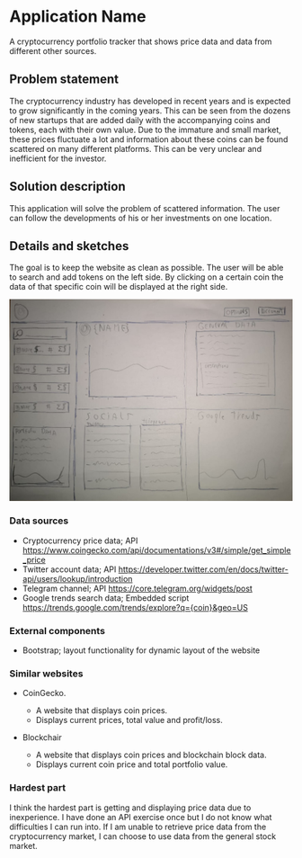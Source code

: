 # Application Name
A cryptocurrency portfolio tracker that shows price data and data from different other sources.

## Problem statement

The cryptocurrency industry has developed in recent years and is expected to grow significantly in the coming years. This can be seen from the dozens of new startups that are added daily with the accompanying coins and tokens, each with their own value.
Due to the immature and small market, these prices fluctuate a lot and information about these coins can be found scattered on many different platforms. This can be very unclear and inefficient for the investor.


## Solution description
This application will solve the problem of scattered information. The user can follow the developments of his or her investments on one location. 

## Details and sketches
The goal is to keep the website as clean as possible. The user will be able to search and add tokens on the left side. By clicking on a certain coin the data of that specific coin will be displayed at the right side.

![Website design sketch](doc/Cryptofolio_sketch.jpeg)



### Data sources
- Cryptocurrency price data; API
https://www.coingecko.com/api/documentations/v3#/simple/get_simple_price 
- Twitter account data; API
https://developer.twitter.com/en/docs/twitter-api/users/lookup/introduction 
- Telegram channel; API
https://core.telegram.org/widgets/post 
- Google trends search data; Embedded script
https://trends.google.com/trends/explore?q={coin}&geo=US 

### External components
- Bootstrap; layout functionality for dynamic layout of the website

### Similar websites
- CoinGecko.
  - A website that displays coin prices.
  - Displays current prices, total value and profit/loss.

- Blockchair
  - A website that displays coin prices and blockchain block data.
  - Displays current coin price and total portfolio value.

### Hardest part
I think the hardest part is getting and displaying price data due to inexperience. I have done an API exercise once but I do not know what difficulties I can run into. If I am unable to retrieve price data from the cryptocurrency market, I can choose to use data from the general stock market.



